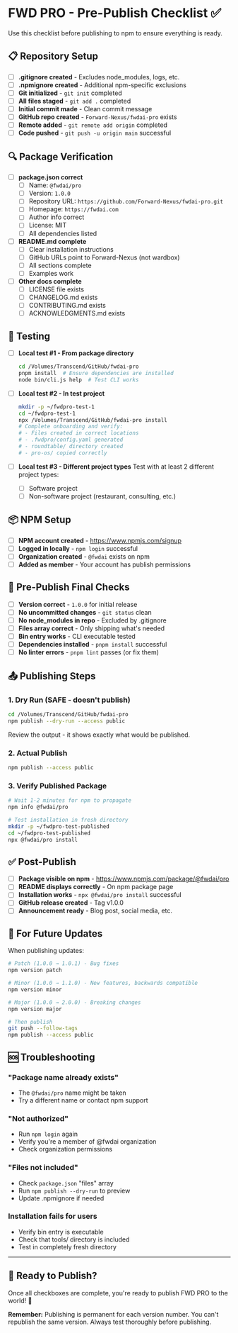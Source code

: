 # FWD PRO - Pre-Publish Checklist ✅

Use this checklist before publishing to npm to ensure everything is ready.

## 📋 Repository Setup

- [ ] **.gitignore created** - Excludes node_modules, logs, etc.
- [ ] **.npmignore created** - Additional npm-specific exclusions
- [ ] **Git initialized** - `git init` completed
- [ ] **All files staged** - `git add .` completed
- [ ] **Initial commit made** - Clean commit message
- [ ] **GitHub repo created** - `Forward-Nexus/fwdai-pro` exists
- [ ] **Remote added** - `git remote add origin` completed
- [ ] **Code pushed** - `git push -u origin main` successful

## 🔍 Package Verification

- [ ] **package.json correct**
  - [ ] Name: `@fwdai/pro`
  - [ ] Version: `1.0.0`
  - [ ] Repository URL: `https://github.com/Forward-Nexus/fwdai-pro.git`
  - [ ] Homepage: `https://fwdai.com`
  - [ ] Author info correct
  - [ ] License: MIT
  - [ ] All dependencies listed
  
- [ ] **README.md complete**
  - [ ] Clear installation instructions
  - [ ] GitHub URLs point to Forward-Nexus (not wardbox)
  - [ ] All sections complete
  - [ ] Examples work
  
- [ ] **Other docs complete**
  - [ ] LICENSE file exists
  - [ ] CHANGELOG.md exists
  - [ ] CONTRIBUTING.md exists
  - [ ] ACKNOWLEDGMENTS.md exists

## 🧪 Testing

- [ ] **Local test #1 - From package directory**
  ```bash
  cd /Volumes/Transcend/GitHub/fwdai-pro
  pnpm install  # Ensure dependencies are installed
  node bin/cli.js help  # Test CLI works
  ```

- [ ] **Local test #2 - In test project**
  ```bash
  mkdir -p ~/fwdpro-test-1
  cd ~/fwdpro-test-1
  npx /Volumes/Transcend/GitHub/fwdai-pro install
  # Complete onboarding and verify:
  # - Files created in correct locations
  # - .fwdpro/config.yaml generated
  # - roundtable/ directory created
  # - pro-os/ copied correctly
  ```

- [ ] **Local test #3 - Different project types**
  Test with at least 2 different project types:
  - [ ] Software project
  - [ ] Non-software project (restaurant, consulting, etc.)

## 📦 NPM Setup

- [ ] **NPM account created** - https://www.npmjs.com/signup
- [ ] **Logged in locally** - `npm login` successful
- [ ] **Organization created** - `@fwdai` exists on npm
- [ ] **Added as member** - Your account has publish permissions

## 🚀 Pre-Publish Final Checks

- [ ] **Version correct** - `1.0.0` for initial release
- [ ] **No uncommitted changes** - `git status` clean
- [ ] **No node_modules in repo** - Excluded by .gitignore
- [ ] **Files array correct** - Only shipping what's needed
- [ ] **Bin entry works** - CLI executable tested
- [ ] **Dependencies installed** - `pnpm install` successful
- [ ] **No linter errors** - `pnpm lint` passes (or fix them)

## 📤 Publishing Steps

### 1. Dry Run (SAFE - doesn't publish)
```bash
cd /Volumes/Transcend/GitHub/fwdai-pro
npm publish --dry-run --access public
```
Review the output - it shows exactly what would be published.

### 2. Actual Publish
```bash
npm publish --access public
```

### 3. Verify Published Package
```bash
# Wait 1-2 minutes for npm to propagate
npm info @fwdai/pro

# Test installation in fresh directory
mkdir -p ~/fwdpro-test-published
cd ~/fwdpro-test-published
npx @fwdai/pro install
```

## ✅ Post-Publish

- [ ] **Package visible on npm** - https://www.npmjs.com/package/@fwdai/pro
- [ ] **README displays correctly** - On npm package page
- [ ] **Installation works** - `npx @fwdai/pro install` successful
- [ ] **GitHub release created** - Tag v1.0.0
- [ ] **Announcement ready** - Blog post, social media, etc.

## 🔄 For Future Updates

When publishing updates:

```bash
# Patch (1.0.0 → 1.0.1) - Bug fixes
npm version patch

# Minor (1.0.0 → 1.1.0) - New features, backwards compatible
npm version minor

# Major (1.0.0 → 2.0.0) - Breaking changes
npm version major

# Then publish
git push --follow-tags
npm publish --access public
```

## 🆘 Troubleshooting

### "Package name already exists"
- The `@fwdai/pro` name might be taken
- Try a different name or contact npm support

### "Not authorized"
- Run `npm login` again
- Verify you're a member of @fwdai organization
- Check organization permissions

### "Files not included"
- Check `package.json` "files" array
- Run `npm publish --dry-run` to preview
- Update .npmignore if needed

### Installation fails for users
- Verify bin entry is executable
- Check that tools/ directory is included
- Test in completely fresh directory

---

## 🎉 Ready to Publish?

Once all checkboxes are complete, you're ready to publish FWD PRO to the world! 🚀

**Remember:** Publishing is permanent for each version number. You can't republish the same version. Always test thoroughly before publishing.

